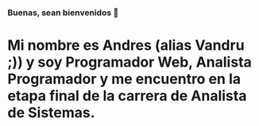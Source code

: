 ### Buenas, sean bienvenidos 👋

# Mi nombre es Andres (alias Vandru ;)) y soy Programador Web, Analista Programador y me encuentro en la etapa final de la carrera de Analista de Sistemas.


<!--
**VandruGG/VandruGG** is a ✨ _special_ ✨ repository because its `README.md` (this file) appears on your GitHub profile.

Here are some ideas to get you started:

- 🔭 I’m currently working on ...
- 🌱 I’m currently learning ...
- 👯 I’m looking to collaborate on ...
- 🤔 I’m looking for help with ...
- 💬 Ask me about ...
- 📫 How to reach me: ...
- 😄 Pronouns: ...
- ⚡ Fun fact: ...
-->
